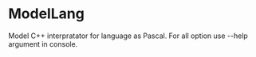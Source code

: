 # ModelLang
Model C++ interpratator for language as Pascal. For all option use --help argument in console. 
